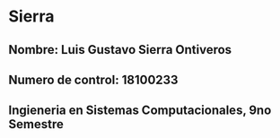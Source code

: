 # Sierra
## Nombre: Luis Gustavo Sierra Ontiveros
## Numero de control: 18100233
## Ingieneria en Sistemas Computacionales, 9no Semestre
